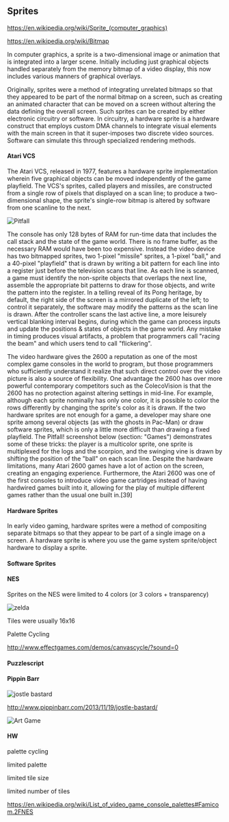 ## Sprites

https://en.wikipedia.org/wiki/Sprite_(computer_graphics)

https://en.wikipedia.org/wiki/Bitmap

In computer graphics, a sprite is a two-dimensional image or animation that is integrated into a larger scene. Initially including just graphical objects handled separately from the memory bitmap of a video display, this now includes various manners of graphical overlays.

Originally, sprites were a method of integrating unrelated bitmaps so that they appeared to be part of the normal bitmap on a screen, such as creating an animated character that can be moved on a screen without altering the data defining the overall screen. Such sprites can be created by either electronic circuitry or software. In circuitry, a hardware sprite is a hardware construct that employs custom DMA channels to integrate visual elements with the main screen in that it super-imposes two discrete video sources. Software can simulate this through specialized rendering methods.

#### Atari VCS

The Atari VCS, released in 1977, features a hardware sprite implementation wherein five graphical objects can be moved independently of the game playfield. The VCS's sprites, called players and missiles, are constructed from a single row of pixels that displayed on a scan line; to produce a two-dimensional shape, the sprite's single-row bitmap is altered by software from one scanline to the next.

![Pitfall](https://en.wikipedia.org/wiki/Pitfall!#/media/File:A2600_Pitfall.png)

The console has only 128 bytes of RAM for run-time data that includes the call stack and the state of the game world. There is no frame buffer, as the necessary RAM would have been too expensive. Instead the video device has two bitmapped sprites, two 1-pixel "missile" sprites, a 1-pixel "ball," and a 40-pixel "playfield" that is drawn by writing a bit pattern for each line into a register just before the television scans that line. As each line is scanned, a game must identify the non-sprite objects that overlaps the next line, assemble the appropriate bit patterns to draw for those objects, and write the pattern into the register. In a telling reveal of its Pong heritage, by default, the right side of the screen is a mirrored duplicate of the left; to control it separately, the software may modify the patterns as the scan line is drawn. After the controller scans the last active line, a more leisurely vertical blanking interval begins, during which the game can process inputs and update the positions & states of objects in the game world. Any mistake in timing produces visual artifacts, a problem that programmers call "racing the beam" and which users tend to call "flickering".

The video hardware gives the 2600 a reputation as one of the most complex game consoles in the world to program, but those programmers who sufficiently understand it realize that such direct control over the video picture is also a source of flexibility. One advantage the 2600 has over more powerful contemporary competitors such as the ColecoVision is that the 2600 has no protection against altering settings in mid-line. For example, although each sprite nominally has only one color, it is possible to color the rows differently by changing the sprite's color as it is drawn. If the two hardware sprites are not enough for a game, a developer may share one sprite among several objects (as with the ghosts in Pac-Man) or draw software sprites, which is only a little more difficult than drawing a fixed playfield. The Pitfall! screenshot below (section: "Games") demonstrates some of these tricks: the player is a multicolor sprite, one sprite is multiplexed for the logs and the scorpion, and the swinging vine is drawn by shifting the position of the "ball" on each scan line. Despite the hardware limitations, many Atari 2600 games have a lot of action on the screen, creating an engaging experience. Furthermore, the Atari 2600 was one of the first consoles to introduce video game cartridges instead of having hardwired games built into it, allowing for the play of multiple different games rather than the usual one built in.[39]

#### Hardware Sprites

In early video gaming, hardware sprites were a method of compositing separate bitmaps so that they appear to be part of a single image on a screen. A hardware sprite is where you use the game system sprite/object
hardware to display a sprite.

#### Software Sprites



#### NES

Sprites on the NES were limited to 4 colors (or 3 colors + transparency)

![zelda](http://yachtclubgames.com/wp-content/uploads/2014/06/zelda-nes.png)

Tiles were usually 16x16

Palette Cycling

http://www.effectgames.com/demos/canvascycle/?sound=0

#### Puzzlescript

#### Pippin Barr

![jostle bastard](http://www.pippinbarr.com/unified/wp-content/uploads/2014/10/Jostle-Bastard-banner.png)

http://www.pippinbarr.com/2013/11/19/jostle-bastard/

![Art Game](http://www.pippinbarr.com/unified/wp-content/uploads/2014/10/Art-Game-banner.png)

#### HW

palette cycling

limited palette

limited tile size

limited number of tiles

https://en.wikipedia.org/wiki/List_of_video_game_console_palettes#Famicom.2FNES
